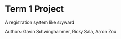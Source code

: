 # Term 1 Project
 A registration system like skyward




 Authors:
 Gavin Schwinghammer, Ricky Sala, Aaron Zou
